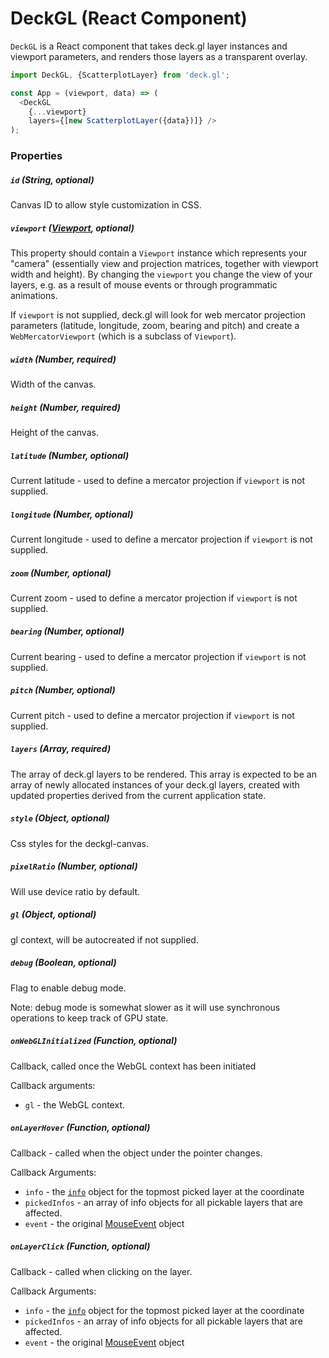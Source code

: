# DeckGL (React Component)

`DeckGL` is a React component that takes deck.gl layer instances and
viewport parameters, and renders those layers as a transparent overlay.

```js
import DeckGL, {ScatterplotLayer} from 'deck.gl';

const App = (viewport, data) => (
  <DeckGL
    {...viewport}
    layers={[new ScatterplotLayer({data})]} />
);
```

### Properties

##### `id` (String, optional)

Canvas ID to allow style customization in CSS.

##### `viewport` ([Viewport](/docs/api-reference/viewport.md), optional)

This property should contain a `Viewport` instance which represents your
"camera" (essentially view and projection matrices, together with viewport
width and height). By changing the `viewport` you change the view of your
layers, e.g. as a result of mouse events or through programmatic animations.

If `viewport` is not supplied, deck.gl will look for web mercator projection
parameters (latitude, longitude, zoom, bearing and pitch) and create a
`WebMercatorViewport` (which is a subclass of `Viewport`).

##### `width` (Number, required)

Width of the canvas.

##### `height` (Number, required)

Height of the canvas.

##### `latitude` (Number, optional)

Current latitude - used to define a mercator projection if `viewport` is not supplied.

##### `longitude` (Number, optional)

Current longitude - used to define a mercator projection if `viewport` is not supplied.

##### `zoom` (Number, optional)

Current zoom - used to define a mercator projection if `viewport` is not supplied.

##### `bearing` (Number, optional)

Current bearing - used to define a mercator projection if `viewport` is not supplied.

##### `pitch` (Number, optional)

Current pitch - used to define a mercator projection if `viewport` is not supplied.

##### `layers` (Array, required)

The array of deck.gl layers to be rendered. This array is expected to be
an array of newly allocated instances of your deck.gl layers, created with
updated properties derived from the current application state.

##### `style` (Object, optional)

Css styles for the deckgl-canvas.

##### `pixelRatio` (Number, optional)

Will use device ratio by default.

##### `gl` (Object, optional)

gl context, will be autocreated if not supplied.

##### `debug` (Boolean, optional)

Flag to enable debug mode.

Note: debug mode is somewhat slower as it will use synchronous operations
to keep track of GPU state.

##### `onWebGLInitialized` (Function, optional)

Callback, called once the WebGL context has been initiated

Callback arguments:
- `gl` - the WebGL context.

##### `onLayerHover` (Function, optional)

Callback - called when the object under the pointer changes.

Callback Arguments:
- `info` - the [`info`](/docs/interactivity.md#the-picking-info-object)
object for the topmost picked layer at the coordinate
- `pickedInfos` - an array of info objects for all pickable layers that
are affected.
- `event` - the original [MouseEvent](https://developer.mozilla.org/en-US/docs/Web/API/MouseEvent) object

##### `onLayerClick` (Function, optional)

Callback - called when clicking on the layer.

Callback Arguments:
- `info` - the [`info`](/docs/interactivity.md#the-picking-info-object)
object for the topmost picked layer at the coordinate
- `pickedInfos` - an array of info objects for all pickable layers that
are affected.
- `event` - the original [MouseEvent](https://developer.mozilla.org/en-US/docs/Web/API/MouseEvent) object
